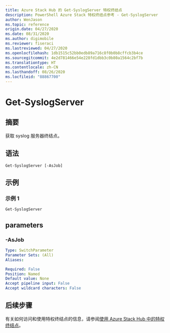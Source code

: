 ```yaml
---
title: Azure Stack Hub 的 Get-SyslogServer 特权终结点
description: PowerShell Azure Stack 特权终结点参考 - Get-SyslogServer
author: WenJason
ms.topic: reference
origin.date: 04/27/2020
ms.date: 08/31/2020
ms.author: digimobile
ms.reviewer: fiseraci
ms.lastreviewed: 04/27/2020
ms.openlocfilehash: 1db1515c52bb0edb89a716c8f0b0b8cffcb3b4ce
ms.sourcegitcommit: 4e2d781466e54e228fd1dbb3c0b80a1564c2bf7b
ms.translationtype: HT
ms.contentlocale: zh-CN
ms.lasthandoff: 08/26/2020
ms.locfileid: "88867700"
---
```

# <a name="get-syslogserver"></a>Get-SyslogServer

## <a name="synopsis"></a>摘要
获取 syslog 服务器终结点。

## <a name="syntax"></a>语法

```
Get-SyslogServer [-AsJob]
```

## <a name="examples"></a>示例

### <a name="example-1"></a>示例 1
```
Get-SyslogServer
```

## <a name="parameters"></a>parameters

### <a name="-asjob"></a>-AsJob


```yaml
Type: SwitchParameter
Parameter Sets: (All)
Aliases:

Required: False
Position: Named
Default value: None
Accept pipeline input: False
Accept wildcard characters: False
```

## <a name="next-steps"></a>后续步骤

有关如何访问和使用特权终结点的信息，请参阅[使用 Azure Stack Hub 中的特权终结点](../../operator/azure-stack-privileged-endpoint.md)。
